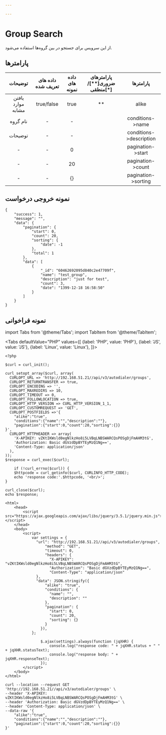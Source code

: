 ```yaml
---

---
```

# Group Search

از این سرویس برای جستجو در بین گروه‌ها استفاده می‌شود.

## پارامتر‌ها
|      توضیحات      | داده های تعریف شده | داده های نمونه | پارامترهای ضروری[**]/منطقی[*] |        پارامترها        |
|:-----------------:|:------------------:|:--------------:|:----------------------:|:-----------------------:|
| یافتن موارد مشابه |     true/false     |      true      |           **           |          alike          |
|      نام گروه     |          -         |        -       |                        |     conditions->name    |
|      توضیحات      |          -         |        -       |                        | conditions->description |
|         -         |          -         |        0       |                        |    pagination->start    |
|         -         |          -         |       20       |                        |    pagination->count    |
|         -         |          -         |       {}       |                        |   pagination->sorting   |

## نمونه خروجی درخواست

```shell
{
    "success": 1,
    "message": "",
    "data": {
        "pagination": {
            "start": 0,
            "count": 20,
            "sorting": {
                "date": -1
            },
            "total": 1
        },
        "data": [
            {
                "_id": "60462692095d840c2e47709f",
                "name": "test_group",
                "description": "just for test",
                "count": 3,
                "date": "1399-12-18 16:58:50"
            }
        ]
    }
}
```


## نمونه فراخوانی

import Tabs from '@theme/Tabs';
import TabItem from '@theme/TabItem';

<Tabs
    defaultValue="PHP"
    values={[
        {label: 'PHP', value: 'PHP'},
        {label: 'JS', value: 'JS'},
		{label: 'Linux', value: 'Linux'},
    ]}>
<TabItem value="PHP">


	<?php

	$curl = curl_init();

	curl_setopt_array($curl, array(
	  CURLOPT_URL => 'http://192.168.51.21//api/v3/autodialer/groups',
	  CURLOPT_RETURNTRANSFER => true,
	  CURLOPT_ENCODING => '',
	  CURLOPT_MAXREDIRS => 10,
	  CURLOPT_TIMEOUT => 0,
	  CURLOPT_FOLLOWLOCATION => true,
	  CURLOPT_HTTP_VERSION => CURL_HTTP_VERSION_1_1,
	  CURLOPT_CUSTOMREQUEST => 'GET',
	  CURLOPT_POSTFIELDS =>'{
		"alike":"true",
		"conditions":{"name":"","description":""},
		"pagination":{"start":0,"count":20,"sorting":{}}
	}',
	  CURLOPT_HTTPHEADER => array(
		'X-APIKEY: vZKtIKWsld0egNlkzHo8i5LVBqLNBSWARCQsPOSgDjFmAHM3tG',
		'Authorization: Basic dGVzdDpBYTEyMzQ1Ng==',
		'Content-Type: application/json'
	  ),
	));
	$response = curl_exec($curl);

		if (!curl_errno($curl)) {
		$httpcode = curl_getinfo($curl, CURLINFO_HTTP_CODE);
		echo 'response code:'.$httpcode, '<br/>';
	}

	curl_close($curl);
	echo $response;


</TabItem>
<TabItem value="JS">

	
	<html>
		<head>
			<script src="https://ajax.googleapis.com/ajax/libs/jquery/3.5.1/jquery.min.js"></script>
		</head>
		<body>
			<script>
				var settings = {
				  "url": "http://192.168.51.21//api/v3/autodialer/groups",
					  "method": "GET",
					  "timeout": 0,
					  "headers": {
						"X-APIKEY": "vZKtIKWsld0egNlkzHo8i5LVBqLNBSWARCQsPOSgDjFmAHM3tG",
						"Authorization": "Basic dGVzdDpBYTEyMzQ1Ng==",
						"Content-Type": "application/json"
				  },
				  "data": JSON.stringify({
					  "alike": "true",
					  "conditions": {
						"name": "",
						"description": ""
					  },
					  "pagination": {
						"start": 0,
						"count": 20,
						"sorting": {}
					  }
					}),
				};

					$.ajax(settings).always(function (jqXHR) {
						console.log("response code: " + jqXHR.status + " " + jqXHR.statusText);
						console.log("response body: " + jqXHR.responseText);
					});
			</script>
		</body>
	</html>
	

</TabItem>
<TabItem value="Linux">

	curl --location --request GET 'http://192.168.51.21//api/v3/autodialer/groups' \
	--header 'X-APIKEY: vZKtIKWsld0egNlkzHo8i5LVBqLNBSWARCQsPOSgDjFmAHM3tG' \
	--header 'Authorization: Basic dGVzdDpBYTEyMzQ1Ng==' \
	--header 'Content-Type: application/json' \
	--data-raw '{
		"alike":"true",
		"conditions":{"name":"","description":""},
		"pagination":{"start":0,"count":20,"sorting":{}}
	}'
	
</TabItem>
</Tabs>

